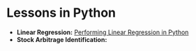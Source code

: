 # Lessons in Python
- **Linear Regression:** [Performing Linear Regression in Python](https://github.com/gabdennis/python/blob/523399fee7a16ca61bf85ade3610c957788a8926/Linear%20Regression.md)
- **Stock Arbitrage Identification:**
